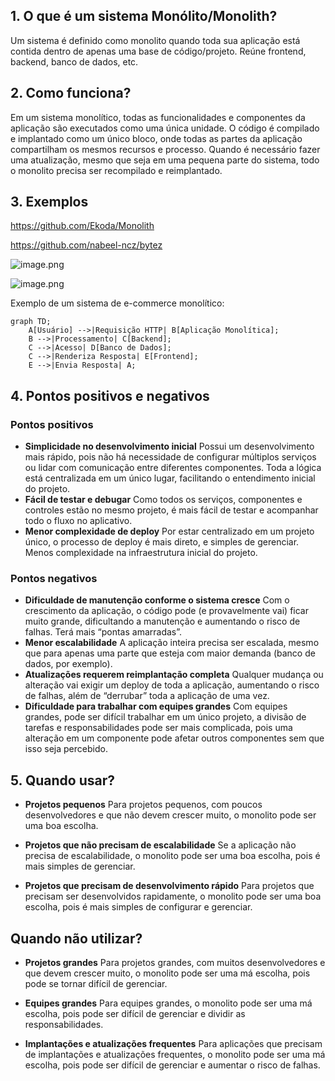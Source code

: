 ## 1. O que é um sistema Monólito/Monolith?

Um sistema é definido como monolito quando toda sua aplicação está contida dentro de apenas uma base de código/projeto. Reúne frontend, backend, banco de dados, etc.

## 2. Como funciona?

Em um sistema monolítico, todas as funcionalidades e componentes da aplicação são executados como uma única unidade. O código é compilado e implantado como um único bloco, onde todas as partes da aplicação compartilham os mesmos recursos e processo. Quando é necessário fazer uma atualização, mesmo que seja em uma pequena parte do sistema, todo o monolito precisa ser recompilado e reimplantado.

## 3. Exemplos

https://github.com/Ekoda/Monolith

https://github.com/nabeel-ncz/bytez

![image.png](attachment:1dc8c92d-5de6-4782-b636-d81290a22bcb:image.png)

![image.png](attachment:30099d2c-5f2d-40f6-acb7-7ce19e4ed304:image.png)

Exemplo de um sistema de e-commerce monolítico:

```mermaid
graph TD;
    A[Usuário] -->|Requisição HTTP| B[Aplicação Monolítica];
    B -->|Processamento| C[Backend];
    C -->|Acesso| D[Banco de Dados];
    C -->|Renderiza Resposta| E[Frontend];
    E -->|Envia Resposta| A;

```

## 4. Pontos positivos e negativos

### Pontos positivos

- **Simplicidade no desenvolvimento inicial**
  Possui um desenvolvimento mais rápido, pois não há necessidade de configurar múltiplos serviços ou lidar com comunicação entre diferentes componentes. Toda a lógica está centralizada em um único lugar, facilitando o entendimento inicial do projeto.
- **Fácil de testar e debugar**
  Como todos os serviços, componentes e controles estão no mesmo projeto, é mais fácil de testar e acompanhar todo o fluxo no aplicativo.
- **Menor complexidade de deploy**
  Por estar centralizado em um projeto único, o processo de deploy é mais direto, e simples de gerenciar. Menos complexidade na infraestrutura inicial do projeto.

### Pontos negativos

- **Dificuldade de manutenção conforme o sistema cresce**
  Com o crescimento da aplicação, o código pode (e provavelmente vai) ficar muito grande, dificultando a manutenção e aumentando o risco de falhas. Terá mais “pontas amarradas”.
- **Menor escalabilidade**
  A aplicação inteira precisa ser escalada, mesmo que para apenas uma parte que esteja com maior demanda (banco de dados, por exemplo).
- **Atualizações requerem reimplantação completa**
  Qualquer mudança ou alteração vai exigir um deploy de toda a aplicação, aumentando o risco de falhas, além de “derrubar” toda a aplicação de uma vez.
- **Dificuldade para trabalhar com equipes grandes**
  Com equipes grandes, pode ser difícil trabalhar em um único projeto, a divisão de tarefas e responsabilidades pode ser mais complicada, pois uma alteração em um componente pode afetar outros componentes sem que isso seja percebido.

## 5. Quando usar?

- **Projetos pequenos**
  Para projetos pequenos, com poucos desenvolvedores e que não devem crescer muito, o monolito pode ser uma boa escolha.

- **Projetos que não precisam de escalabilidade**
  Se a aplicação não precisa de escalabilidade, o monolito pode ser uma boa escolha, pois é mais simples de gerenciar.

- **Projetos que precisam de desenvolvimento rápido**
  Para projetos que precisam ser desenvolvidos rapidamente, o monolito pode ser uma boa escolha, pois é mais simples de configurar e gerenciar.

## Quando não utilizar?

- **Projetos grandes**
  Para projetos grandes, com muitos desenvolvedores e que devem crescer muito, o monolito pode ser uma má escolha, pois pode se tornar difícil de gerenciar.

- **Equipes grandes**
  Para equipes grandes, o monolito pode ser uma má escolha, pois pode ser difícil de gerenciar e dividir as responsabilidades.

- **Implantações e atualizações frequentes**
  Para aplicações que precisam de implantações e atualizações frequentes, o monolito pode ser uma má escolha, pois pode ser difícil de gerenciar e aumentar o risco de falhas.

